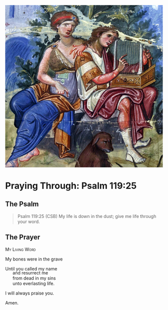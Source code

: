 <img class="intro-right" src="../images/art-paris-psalter.jpg">

<style>
  li {list-style-type: none;}
  p + ul {
    margin-top: -18px;
}
</style>

# Praying Through: Psalm 119:25

## The Psalm

>Psalm 119:25 (CSB) My life is down in the dust; give me life through your word.

## The Prayer

<div style="font-variant: small-caps;">
My Living Word
</div>

My bones were in the grave

Until you called my name
* and resurrect me
* from dead in my sins
* unto everlasting life.

I will always praise you.

Amen.
